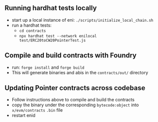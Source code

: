 ## Running hardhat tests locally
 * start up a local instance of eni: `./scripts/initialize_local_chain.sh`
 * run a hardhat tests:
    * `cd contracts`
    * `npx hardhat test --network enilocal test/ERC20toCW20PointerTest.js`

## Compile and build contracts with Foundry
 * run: `forge install` and `forge build`
 * This will generate binaries and abis in the `contracts/out/` directory

## Updating Pointer contracts across codebase
 * Follow instructions above to compile and build the contracts
 * copy the binary under the corresponding `bytecode:object` into `x/evm/contracts` `.bin` file
 * restart enid